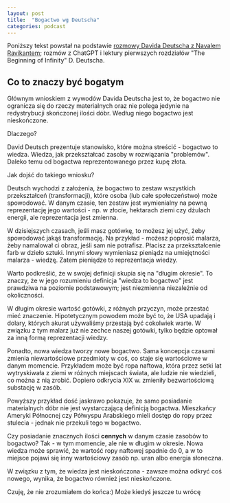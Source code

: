 ```yaml
---
layout: post
title:  "Bogactwo wg Deutscha"
categories: podcast
---
```

Poniższy tekst powstał na podstawie [rozmowy Davida Deutscha z Navalem Ravikantem](https://www.youtube.com/watch?v=FfWbcrObpUY); rozmów z ChatGPT i lektury pierwszych rozdziałów "The Beginning of Infinity" D. Deutscha.

## Co to znaczy być bogatym

Głównym wnioskiem z wywodów Davida Deutscha jest to, że bogactwo nie ogranicza się do rzeczy materialnych oraz nie polega jedynie na redystrybucji skończonej ilości dóbr. Według niego bogactwo jest nieskończone.

Dlaczego?

David Deutsch prezentuje stanowisko, które można streścić - bogactwo to wiedza. Wiedza, jak przekształcać zasoby w rozwiązania "problemów". Daleko temu od bogactwa reprezentowanego przez kupę złota.

Jak dojść do takiego wniosku?

Deutsch wychodzi z założenia, że bogactwo to zestaw wszystkich przekształceń (transformacji), które osoba (lub całe społeczeństwo) może spowodować. W danym czasie, ten zestaw jest wymienialny na pewną reprezentację jego wartości - np. w złocie, hektarach ziemi czy dżulach energii, ale reprezentacja jest zmienna.

W dzisiejszych czasach, jeśli masz gotówkę, to możesz jej użyć, żeby spowodować jakąś transformację. Na przykład - możesz poprosić malarza, żeby namalował ci obraz, jeśli sam nie potrafisz. Płacisz za przekształcenie farb w dzieło sztuki. Innymi słowy wymieniasz pieniądz na umiejętności malarza - wiedzę. Zatem pieniądze to reprezentacja wiedzy.

Warto podkreślić, że w swojej definicji skupia się na "długim okresie". To znaczy, że w jego rozumieniu definicja "wiedza to bogactwo" jest prawdziwa na poziomie podstawowym; jest niezmienna niezależnie od okoliczności.

W długim okresie wartość gotówki, z różnych przyczyn, może przestać mieć znaczenie. Hipotetycznym powodem może być to, że USA upadają i dolary, których akurat używaliśmy przestają być cokolwiek warte. W związku z tym malarz już nie zechce naszej gotówki, tylko będzie optował za inną formą reprezentacji wiedzy.

Ponadto, nowa wiedza tworzy nowe bogactwo. Sama koncepcja czasami zmienia niewartościowe przedmioty w coś, co staje się wartościowe w danym momencie. Przykładem może być ropa naftowa, która przez setki lat wytryskiwała z ziemi w różnych miejscach świata, ale ludzie nie wiedzieli, co można z nią zrobić. Dopiero odkrycia XIX w. zmieniły bezwartościową substację w zasób.

Powyższy przykład dość jaskrawo pokazuje, że samo posiadanie materialnych dóbr nie jest wystarczającą definicją bogactwa. Mieszkańcy Ameryki Północnej czy Półwyspu Arabskiego mieli dostęp do ropy przez stulecia - jednak nie przekuli tego w bogactwo.

Czy posiadanie znacznych ilości **cennych** w danym czasie zasobów to bogactwo? Tak - w tym momencie, ale nie w długim w okresie. Nowa wiedza może sprawić, że wartość ropy naftowej spadnie do 0, a w to miejsce pojawi się inny wartościowy zasób np. uran albo energia słoneczna.

W związku z tym, że wiedza jest nieskończona - zawsze można odkryć coś nowego, wynika, że bogactwo również jest nieskończone.

Czuję, że nie zrozumiałem do końca:)
Może kiedyś jeszcze tu wrócę